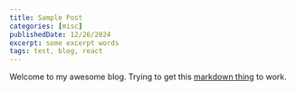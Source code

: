 ```yaml
---
title: Sample Post
categories: [misc]
publishedDate: 12/26/2024
excerpt: some excerpt words
tags: test, blog, react
---
```


Welcome to my awesome blog. Trying to get this [markdown thing](https://bionicjulia.com/blog/setting-up-nextjs-markdown-blog-with-typescript) to work. 
